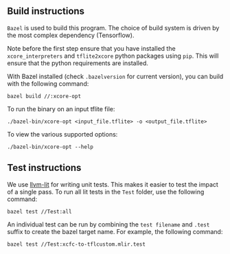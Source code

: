 Build instructions
--

`Bazel` is used to build this program. The choice of build system is
driven by the most complex dependency (Tensorflow). 

Note before the first step ensure that you have installed the 
`xcore_interpreters` and `tflite2xcore` python packages using 
`pip`. This will ensure that the python requirements are installed.

With Bazel installed (check `.bazelversion` for current version),
you can build with the following command:

    bazel build //:xcore-opt

To run the binary on an input tflite  file:

    ./bazel-bin/xcore-opt <input_file.tflite> -o <output_file.tflite>

To view the various supported options:

    ./bazel-bin/xcore-opt --help

Test instructions
--

We use [llvm-lit](https://llvm.org/docs/CommandGuide/lit.html) for writing unit tests. This makes it easier to test the impact of a single pass. To run all lit tests in the `Test` folder, use the following command:

    bazel test //Test:all

An individual test can be run by combining the `test filename` and `.test` suffix to create the bazel target name. For example, the following command:

    bazel test //Test:xcfc-to-tflcustom.mlir.test
